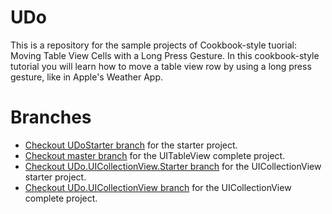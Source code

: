 UDo
===
This is a repository for the sample projects of Cookbook-style tuorial: Moving Table View Cells with a Long Press Gesture. In this cookbook-style tutorial you will learn how to move a table view row by using a long press gesture, like in Apple's Weather App.


Branches
========
* <a href="https://github.com/moayes/UDo/tree/UDo.Starter">Checkout UDoStarter branch</a> for the starter project.
* <a href="httpshttps://github.com/moayes/UDo/tree/master">Checkout master branch</a> for the UITableView complete project.
* <a href="https://github.com/moayes/UDo/tree/UDo.UICollectionView.Starter">Checkout UDo.UICollectionView.Starter branch</a> for the UICollectionView starter project.
* <a href="httpshttpshttps://github.com/moayes/UDo/tree/UDo.UICollectionView">Checkout UDo.UICollectionView branch</a> for the UICollectionView complete project.
